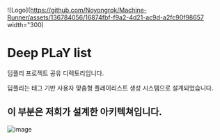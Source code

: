 ![Logo](https://github.com/Noyongrok/Machine-Runner/assets/136784056/16874fbf-f9a2-4d21-ac9d-a2fc90f98657 width="300)


# Deep PLaY list

딥플리 프로젝트 공유 디렉토리입니다. 

딥플리는 태그 기반 사용자 맞춤형 플레이리스트 생성 시스템으로 설계되었습니다. 

## 이 부분은 저희가 설계한 아키텍쳐입니다. 
![image](https://github.com/Noyongrok/Machine-Runner/assets/136784056/48294403-5c2d-4ede-8490-7030b6adcf75)



